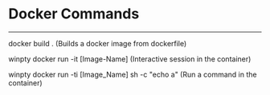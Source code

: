

# Docker Commands
---------------


docker build .
(Builds a docker image from dockerfile)

winpty docker run -it [Image-Name]
(Interactive session in the container)


winpty docker run -ti [Image_Name] sh -c "echo a"
(Run a command in the container)
